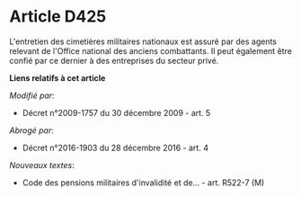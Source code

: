 # Article D425

L'entretien des cimetières militaires nationaux est assuré par des agents relevant de l'Office national des anciens
combattants. Il peut également être confié par ce dernier à des entreprises du secteur privé.

**Liens relatifs à cet article**

_Modifié par_:

  - Décret n°2009-1757 du 30 décembre 2009 - art. 5

_Abrogé par_:

  - Décret n°2016-1903 du 28 décembre 2016 - art. 4

_Nouveaux textes_:

  - Code des pensions militaires d'invalidité et de... - art. R522-7 (M)
